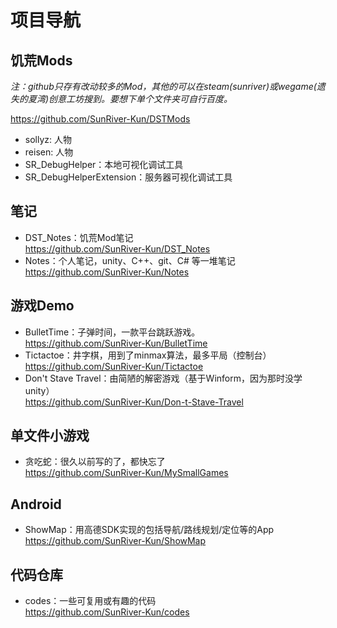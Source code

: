 # 项目导航

## 饥荒Mods

 *注：github只存有改动较多的Mod，其他的可以在steam(sunriver)或wegame(遗失的夏湾)创意工坊搜到。要想下单个文件夹可自行百度。*

<https://github.com/SunRiver-Kun/DSTMods>

- sollyz: 人物
- reisen: 人物
- SR_DebugHelper：本地可视化调试工具
- SR_DebugHelperExtension：服务器可视化调试工具

## 笔记

- DST_Notes：饥荒Mod笔记  
<https://github.com/SunRiver-Kun/DST_Notes>
- Notes：个人笔记，unity、C++、git、C# 等一堆笔记  
<https://github.com/SunRiver-Kun/Notes>

## 游戏Demo

- BulletTime：子弹时间，一款平台跳跃游戏。  
<https://github.com/SunRiver-Kun/BulletTime>
- Tictactoe：井字棋，用到了minmax算法，最多平局（控制台）  
<https://github.com/SunRiver-Kun/Tictactoe>
- Don't Stave Travel：由简陋的解密游戏（基于Winform，因为那时没学unity）  
<https://github.com/SunRiver-Kun/Don-t-Stave-Travel>

## 单文件小游戏

- 贪吃蛇：很久以前写的了，都快忘了  
<https://github.com/SunRiver-Kun/MySmallGames>

## Android

- ShowMap：用高德SDK实现的包括导航/路线规划/定位等的App  
<https://github.com/SunRiver-Kun/ShowMap>

## 代码仓库

- codes：一些可复用或有趣的代码  
<https://github.com/SunRiver-Kun/codes>  
